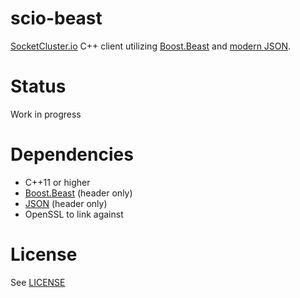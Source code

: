 # scio-beast
[SocketCluster.io](socketcluster.io) C++ client utilizing [Boost.Beast](https://github.com/boostorg/beast) and [modern JSON](https://github.com/nlohmann/json).

# Status
Work in progress

# Dependencies
* C++11 or higher
* [Boost.Beast](https://github.com/boostorg/beast) (header only)
* [JSON](https://github.com/nlohmann/json) (header only)
* OpenSSL to link against

# License
See [LICENSE](LICENSE)